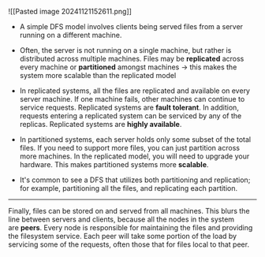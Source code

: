 ![[Pasted image 20241121152611.png]]
- A simple DFS model involves clients being served files from a server running on a different machine.
- Often, the server is not running on a single machine, but rather is distributed across multiple machines. Files may be **replicated** across every machine or **partitioned** amongst machines -> this makes the system more scalable than the replicated model
- In replicated systems, all the files are replicated and available on every server machine. If one machine fails, other machines can continue to service requests. Replicated systems are **fault tolerant**. In addition, requests entering a replicated system can be serviced by any of the replicas. Replicated systems are **highly available**.

- In partitioned systems, each server holds only some subset of the total files. If you need to support more files, you can just partition across more machines. In the replicated model, you will need to upgrade your hardware. This makes partitioned systems more **scalable**.
- It's common to see a DFS that utilizes both partitioning and replication; for example, partitioning all the files, and replicating each partition.

----
Finally, files can be stored on and served from all machines. This blurs the line between servers and clients, because all the nodes in the system are **peers**. Every node is responsible for maintaining the files and providing the filesystem service. Each peer will take some portion of the load by servicing some of the requests, often those that for files local to that peer.

